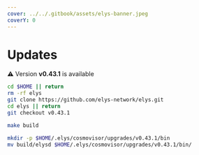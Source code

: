 ```yaml
---
cover: ../../.gitbook/assets/elys-banner.jpeg
coverY: 0
---
```


# Updates

⚠️ Version **v0.43.1** is available

```bash
cd $HOME || return
rm -rf elys
git clone https://github.com/elys-network/elys.git
cd elys || return
git checkout v0.43.1

make build

mkdir -p $HOME/.elys/cosmovisor/upgrades/v0.43.1/bin
mv build/elysd $HOME/.elys/cosmovisor/upgrades/v0.43.1/bin/
```
